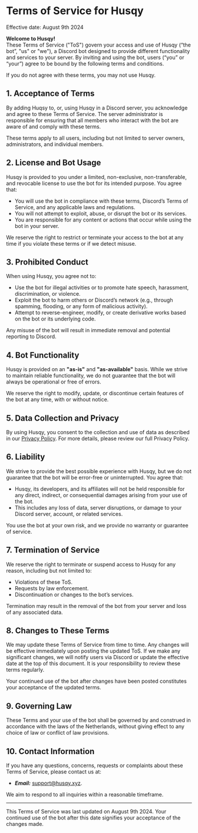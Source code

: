 # Terms of Service for Husqy

Effective date: August 9th 2024

**Welcome to Husqy!**<br>
These Terms of Service ("ToS") govern your access and use of Husqy (“the bot”, "us" or "we"), a Discord bot designed to provide different functionality and services to your server. By inviting and using the bot, users (“you” or “your”) agree to be bound by the following terms and conditions.

If you do not agree with these terms, you may not use Husqy.

## 1. Acceptance of Terms

By adding Huqsy to, or, using Husqy in a Discord server, you acknowledge and agree to these Terms of Service. The server administrator is responsible for ensuring that all members who interact with the bot are aware of and comply with these terms.

These terms apply to all users, including but not limited to server owners, administrators, and individual members.

## 2. License and Bot Usage

Husqy is provided to you under a limited, non-exclusive, non-transferable, and revocable license to use the bot for its intended purpose. You agree that:

- You will use the bot in compliance with these terms, Discord’s Terms of Service, and any applicable laws and regulations.
- You will not attempt to exploit, abuse, or disrupt the bot or its services.
- You are responsible for any content or actions that occur while using the bot in your server.

We reserve the right to restrict or terminate your access to the bot at any time if you violate these terms or if we detect misuse.

## 3. Prohibited Conduct

When using Husqy, you agree not to:

- Use the bot for illegal activities or to promote hate speech, harassment, discrimination, or violence.
- Exploit the bot to harm others or Discord’s network (e.g., through spamming, flooding, or any form of malicious activity).
- Attempt to reverse-engineer, modify, or create derivative works based on the bot or its underlying code.

Any misuse of the bot will result in immediate removal and potential reporting to Discord.

## 4. Bot Functionality

Husqy is provided on an **"as-is"** and **"as-available"** basis. While we strive to maintain reliable functionality, we do not guarantee that the bot will always be operational or free of errors.

We reserve the right to modify, update, or discontinue certain features of the bot at any time, with or without notice.

## 5. Data Collection and Privacy

By using Husqy, you consent to the collection and use of data as described in our [Privacy Policy](https://github.com/husqybot/privacy-policy/blob/main/privacy-policy.md). For more details, please review our full Privacy Policy.

## 6. Liability

We strive to provide the best possible experience with Husqy, but we do not guarantee that the bot will be error-free or uninterrupted. You agree that:

- Husqy, its developers, and its affiliates will not be held responsible for any direct, indirect, or consequential damages arising from your use of the bot.
- This includes any loss of data, server disruptions, or damage to your Discord server, account, or related services.

You use the bot at your own risk, and we provide no warranty or guarantee of service.

## 7. Termination of Service

We reserve the right to terminate or suspend access to Husqy for any reason, including but not limited to:

- Violations of these ToS.
- Requests by law enforcement.
- Discontinuation or changes to the bot’s services.

Termination may result in the removal of the bot from your server and loss of any associated data.

## 8. Changes to These Terms

We may update these Terms of Service from time to time. Any changes will be effective immediately upon posting the updated ToS. If we make any significant changes, we will notify users via Discord or update the effective date at the top of this document. It is your responsibility to review these terms regularly.

Your continued use of the bot after changes have been posted constitutes your acceptance of the updated terms.

## 9. Governing Law

These Terms and your use of the bot shall be governed by and construed in accordance with the laws of the Netherlands, without giving effect to any choice of law or conflict of law provisions.

## 10. Contact Information

If you have any questions, concerns, requests or complaints about these Terms of Service, please contact us at:

- **_Email:_** support@husqy.xyz.

We aim to respond to all inquiries within a reasonable timeframe.

---

This Terms of Service was last updated on August 9th 2024. Your continued use of the bot after this date signifies your acceptance of the changes made.
